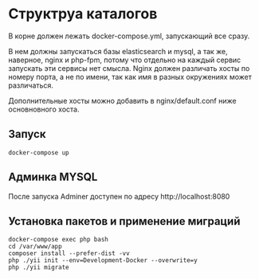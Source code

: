 # Структруа каталогов

В корне должен лежать docker-compose.yml, запускающий все сразу.

В нем должны запускаться базы elasticsearch и mysql, а так же, наверное, nginx и php-fpm, потому что отдельно на каждый сервис запускать эти сервисы нет смысла. Nginx должен различать хосты по номеру порта, а не по имени, так как имя в разных окружениях может различаться.

Дополнительные хосты можно добавить в nginx/default.conf ниже основновного хоста.

## Запуск
```
docker-compose up
```
## Админка MYSQL
После запуска Adminer доступен по адресу http://localhost:8080 

## Установка пакетов и применение миграций
```
docker-compose exec php bash
cd /var/www/app
composer install --prefer-dist -vv
php ./yii init --env=Development-Docker --overwrite=y
php ./yii migrate
```


